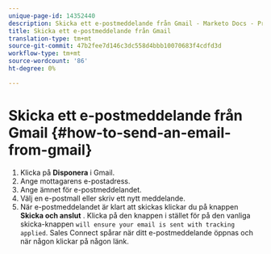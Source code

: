 ```yaml
---
unique-page-id: 14352440
description: Skicka ett e-postmeddelande från Gmail - Marketo Docs - Produktdokumentation
title: Skicka ett e-postmeddelande från Gmail
translation-type: tm+mt
source-git-commit: 47b2fee7d146c3dc558d4bbb10070683f4cdfd3d
workflow-type: tm+mt
source-wordcount: '86'
ht-degree: 0%

---
```



# Skicka ett e-postmeddelande från Gmail {#how-to-send-an-email-from-gmail}

1. Klicka på **Disponera** i Gmail.
1. Ange mottagarens e-postadress.
1. Ange ämnet för e-postmeddelandet.
1. Välj en e-postmall eller skriv ett nytt meddelande.
1. När e-postmeddelandet är klart att skickas klickar du på knappen **Skicka och anslut** . Klicka på den knappen i stället för på den vanliga skicka-knappen `will ensure your email is sent with tracking applied`. Sales Connect spårar när ditt e-postmeddelande öppnas och när någon klickar på någon länk.

